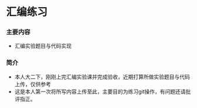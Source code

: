 # 汇编练习

### 主要内容
 - 汇编实验题目与代码实现

### 简介
 - 本人大二下，刚刚上完汇编实验课并完成验收，近期打算所做实验题目与代码上传，仅供参考
 - 这是本人第一次将所写内容上传至此，主要目的为练习git操作，有问题还请批评指正。